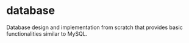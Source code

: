 # database
Database design and implementation from scratch that provides basic functionalities similar to MySQL.
